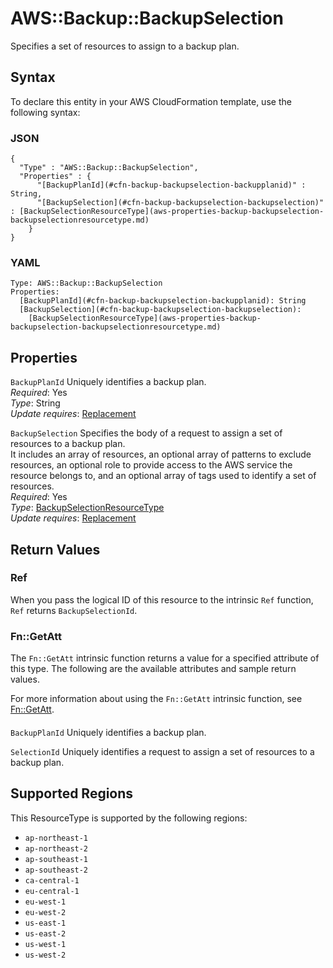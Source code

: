 # AWS::Backup::BackupSelection<a name="aws-resource-backup-backupselection"></a>

Specifies a set of resources to assign to a backup plan\.

## Syntax<a name="aws-resource-backup-backupselection-syntax"></a>

To declare this entity in your AWS CloudFormation template, use the following syntax:

### JSON<a name="aws-resource-backup-backupselection-syntax.json"></a>

```
{
  "Type" : "AWS::Backup::BackupSelection",
  "Properties" : {
      "[BackupPlanId](#cfn-backup-backupselection-backupplanid)" : String,
      "[BackupSelection](#cfn-backup-backupselection-backupselection)" : [BackupSelectionResourceType](aws-properties-backup-backupselection-backupselectionresourcetype.md)
    }
}
```

### YAML<a name="aws-resource-backup-backupselection-syntax.yaml"></a>

```
Type: AWS::Backup::BackupSelection
Properties: 
  [BackupPlanId](#cfn-backup-backupselection-backupplanid): String
  [BackupSelection](#cfn-backup-backupselection-backupselection): 
    [BackupSelectionResourceType](aws-properties-backup-backupselection-backupselectionresourcetype.md)
```

## Properties<a name="aws-resource-backup-backupselection-properties"></a>

`BackupPlanId`  <a name="cfn-backup-backupselection-backupplanid"></a>
Uniquely identifies a backup plan\.  
*Required*: Yes  
*Type*: String  
*Update requires*: [Replacement](https://docs.aws.amazon.com/AWSCloudFormation/latest/UserGuide/using-cfn-updating-stacks-update-behaviors.html#update-replacement)

`BackupSelection`  <a name="cfn-backup-backupselection-backupselection"></a>
Specifies the body of a request to assign a set of resources to a backup plan\.  
It includes an array of resources, an optional array of patterns to exclude resources, an optional role to provide access to the AWS service the resource belongs to, and an optional array of tags used to identify a set of resources\.  
*Required*: Yes  
*Type*: [BackupSelectionResourceType](aws-properties-backup-backupselection-backupselectionresourcetype.md)  
*Update requires*: [Replacement](https://docs.aws.amazon.com/AWSCloudFormation/latest/UserGuide/using-cfn-updating-stacks-update-behaviors.html#update-replacement)

## Return Values<a name="aws-resource-backup-backupselection-return-values"></a>

### Ref<a name="aws-resource-backup-backupselection-return-values-ref"></a>

When you pass the logical ID of this resource to the intrinsic `Ref` function, `Ref` returns `BackupSelectionId`\.

### Fn::GetAtt<a name="aws-resource-backup-backupselection-return-values-fn--getatt"></a>

The `Fn::GetAtt` intrinsic function returns a value for a specified attribute of this type\. The following are the available attributes and sample return values\.

For more information about using the `Fn::GetAtt` intrinsic function, see [Fn::GetAtt](https://docs.aws.amazon.com/AWSCloudFormation/latest/UserGuide/intrinsic-function-reference-getatt.html)\.

#### <a name="aws-resource-backup-backupselection-return-values-fn--getatt-fn--getatt"></a>

`BackupPlanId`  <a name="BackupPlanId-fn::getatt"></a>
Uniquely identifies a backup plan\.

`SelectionId`  <a name="SelectionId-fn::getatt"></a>
Uniquely identifies a request to assign a set of resources to a backup plan\.

## Supported Regions

This ResourceType is supported by the following regions:

- `ap-northeast-1`
- `ap-northeast-2`
- `ap-southeast-1`
- `ap-southeast-2`
- `ca-central-1`
- `eu-central-1`
- `eu-west-1`
- `eu-west-2`
- `us-east-1`
- `us-east-2`
- `us-west-1`
- `us-west-2`
